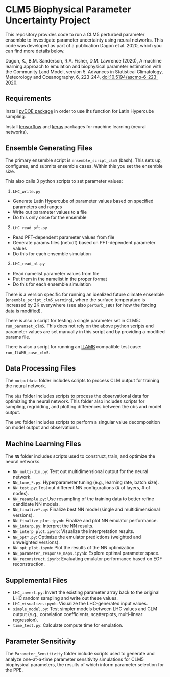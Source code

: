 # CLM5 Biophysical Parameter Uncertainty Project

This repository provides code to run a CLM5 perturbed parameter ensemble to investigate parameter uncertainty using neural networks. This code was developed as part of a publication Dagon et al. 2020, which you can find more details below.

Dagon, K., B.M. Sanderson, R.A. Fisher, D.M. Lawrence (2020), A machine learning approach to emulation and biophysical parameter estimation with the Community Land Model, version 5. Advances in Statistical Climatology, Meteorology and Oceanography, 6, 223-244, [doi:10.5194/ascmo-6-223-2020](https://doi.org/10.5194/ascmo-6-223-2020).

## Requirements

Install [pyDOE package](https://pythonhosted.org/pyDOE/randomized.html#latin-hypercube) in order to use lhs function for Latin Hypercube sampling.

Install [tensorflow](https://www.tensorflow.org/) and [keras](https://keras.io/) packages for machine learning (neural networks).

<!---
Install [emcee](https://emcee.readthedocs.io/en/latest/) for MCMC sampling and [corner](https://corner.readthedocs.io/en/latest/) for visualization.
-->
## Ensemble Generating Files

The primary ensemble script is `ensemble_script_clm5` (bash). This sets up, configures, and submits ensemble cases. Within this you set the ensemble size.

This also calls 3 python scripts to set parameter values:

1) `LHC_write.py`

* Generate Latin Hypercube of parameter values based on specified parameters and ranges
* Write out parameter values to a file
* Do this only once for the ensemble

2) `LHC_read_pft.py`

* Read PFT-dependent parameter values from file
* Generate params files (netcdf) based on PFT-dependent parameter values
* Do this for each ensemble simulation

3) `LHC_read_nl.py`

* Read namelist parameter values from file
* Put them in the namelist in the proper format
* Do this for each ensemble simulation

There is a version specific for running an idealized future climate ensemble (`ensemble_script_clm5_warming`), where the surface temperature is increased by 2K everywhere (see also `perturb_TBOT` for how the forcing data is modified).

There is also a script for testing a single parameter set in CLM5: `run_paramset_clm5`. This does not rely on the above python scripts and parameter values are set manually in this script and by providing a modified params file.

There is also a script for running an [ILAMB](https://www.ilamb.org/) compatible test case: `run_ILAMB_case_clm5`.

## Data Processing Files

The `outputdata` folder includes scripts to process CLM output for training the neural network.

The `obs` folder includes scripts to process the observational data for optimizing the neural network. This folder also includes scripts for sampling, regridding, and plotting differences between the obs and model output. 

The `SVD` folder includes scripts to perform a singular value decomposition on model output and observations.  

## Machine Learning Files

The `NN` folder includes scripts used to construct, train, and optimize the neural networks.

* `NN_multi-dim.py`: Test out multidimensional output for the neural network.
* `NN_tune_*.py`: Hyperparameter tuning (e.g., learning rate, batch size).
* `NN_test.py`: Test out different NN configurations (# of layers, # of nodes).
* `NN_resample.py`: Use resampling of the training data to better refine candidate NN models.
* `NN_finalize*.py`: Finalize best NN model (single and multidimensional versions).
* `NN_finalize_plot.ipynb`: Finalize and plot NN emulator performance. 
* `NN_interp.py`: Interpret the NN results.
* `NN_interp_plot.ipynb`: Visualize the interpretation results.
* `NN_opt*.py`: Optimize the emulator predictions (weighted and unweighted versions).
* `NN_opt_plot.ipynb`: Plot the results of the NN optimization.
* `NN_parameter_response_maps.ipynb`: Explore optimal parameter space.
* `NN_reconstruct.ipynb`: Evaluating emulator performance based on EOF reconstruction.

## Supplemental Files

* `LHC_invert.py`: Invert the existing parameter array <!---(parameters.npy) -->back to the original LHC random sampling and write out these values<!--- (lhc.npy)-->.
* `LHC_visualize.ipynb`: Visualize the LHC-generated input values. 
* `simple_model.py`: Test simpler models between LHC values and CLM output (e.g., correlation coefficients, scatterplots, multi-linear regression).
* `time_test.py`: Calculate compute time for emulation.

## Parameter Sensitivity

The `Parameter_Sensitivity` folder include scripts used to generate and analyze one-at-a-time parameter sensitivity simulations for CLM5 biophysical parameters, the results of which inform parameter selection for the PPE.
